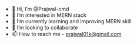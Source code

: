 - 👋 Hi, I’m @Prajwal-cmd
- 👀 I’m interested in MERN stack
- 🌱 I’m currently learning and improving MERN skill
- 💞️ I’m looking to collaborate
- 📫 How to reach me - prajwal01k@gmail.com

<!---
Prajwal-cmd/Prajwal-cmd is a ✨ special ✨ repository because its `README.md` (this file) appears on your GitHub profile.
You can click the Preview link to take a look at your changes.
--->
